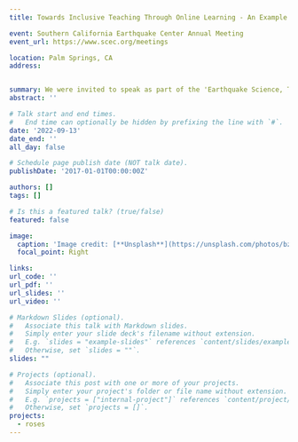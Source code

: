 ```yaml
---
title: Towards Inclusive Teaching Through Online Learning - An Example from ROSES

event: Southern California Earthquake Center Annual Meeting
event_url: https://www.scec.org/meetings

location: Palm Springs, CA
address:


summary: We were invited to speak as part of the 'Earthquake Science, Technology, and Education in the 21st Century' Plenary Session at the 2022 SCEC Annual Meeting.  
abstract: ''

# Talk start and end times.
#   End time can optionally be hidden by prefixing the line with `#`.
date: '2022-09-13'
date_end: ''
all_day: false

# Schedule page publish date (NOT talk date).
publishDate: '2017-01-01T00:00:00Z'

authors: []
tags: []

# Is this a featured talk? (true/false)
featured: false

image:
  caption: 'Image credit: [**Unsplash**](https://unsplash.com/photos/bzdhc5b3Bxs)'
  focal_point: Right

links:
url_code: ''
url_pdf: ''
url_slides: ''
url_video: ''

# Markdown Slides (optional).
#   Associate this talk with Markdown slides.
#   Simply enter your slide deck's filename without extension.
#   E.g. `slides = "example-slides"` references `content/slides/example-slides.md`.
#   Otherwise, set `slides = ""`.
slides: ""

# Projects (optional).
#   Associate this post with one or more of your projects.
#   Simply enter your project's folder or file name without extension.
#   E.g. `projects = ["internal-project"]` references `content/project/deep-learning/index.md`.
#   Otherwise, set `projects = []`.
projects:
  - roses
---
```



